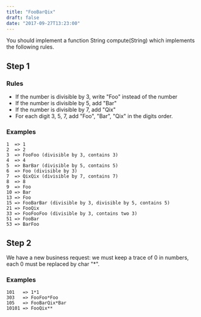 ```yaml
---
title: "FooBarQix"
draft: false
date: "2017-09-27T13:23:00"
---
```


You should implement a function String compute(String) which implements the following rules.

## Step 1
### Rules

* If the number is divisible by 3, write "Foo" instead of the number
* If the number is divisible by 5, add "Bar"
* If the number is divisible by 7, add "Qix"
* For each digit 3, 5, 7, add "Foo", "Bar", "Qix" in the digits order.
 
### Examples

    1  => 1
    2  => 2
    3  => FooFoo (divisible by 3, contains 3)
    4  => 4
    5  => BarBar (divisible by 5, contains 5)
    6  => Foo (divisible by 3)
    7  => QixQix (divisible by 7, contains 7)
    8  => 8
    9  => Foo
    10 => Bar
    13 => Foo
    15 => FooBarBar (divisible by 3, divisible by 5, contains 5)
    21 => FooQix
    33 => FooFooFoo (divisible by 3, contains two 3)
    51 => FooBar
    53 => BarFoo

## Step 2

We have a new business request: we must keep a trace of 0 in numbers, each 0 must be replaced by char "*".

### Examples
    
    101   => 1*1
    303   => FooFoo*Foo
    105   => FooBarQix*Bar
    10101 => FooQix**


